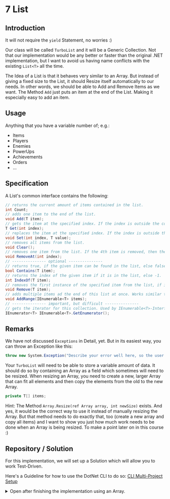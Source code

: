 # 7 List

## Introduction

It will not require the `yield` Statement, no worries :)

Our class will be called `TurboList` and it will be a Generic Collection. Not that our implementation would be any better or faster than the original .NET implementation, but I want to avoid us having name conflicts with the existing `List<T>` all the time.

The Idea of a List is that it behaves very similar to an Array. But instead of giving a fixed size to the List, it should Resize itself automatically to our needs. In other words, we should be able to Add and Remove Items as we want. The Method `Add` just puts an item at the end of the List. Making it especially easy to add an item.

## Usage

Anything that you have a variable number of; e.g.:
- Items
- Players
- Enemies
- PowerUps
- Achievements
- Orders
- ...


## Specification

A List's common interface contains the following:

```cs
// returns the current amount of items contained in the list.
int Count;
// adds one item to the end of the list.
void Add(T item);
// gets the item at the specified index. If the index is outside the correct range, an exception is thrown.
T Get(int index);
// replaces the item at the specified index. If the index is outside the correct range, an exception is thrown.
void Set(int index, T value);
// removes all items from the list.
void Clear();
// removes one item from the list. If the 4th item is removed, then the 5th item becomes the 4th, the 6th becomes the 5th and so on.
void RemoveAt(int index);
// --------------- optional ---------------
// returns true, if the given item can be found in the list, else false.
bool Contains(T item);
// returns the index of the given item if it is in the list, else -1.
int IndexOf(T item);
// removes the first instance of the specified item from the list, if it can be found. Works similar to RemoveAt.
void Remove(T item);
// adds multiple items ad the end of this list at once. Works similar to Add.
void AddRange(IEnumerable<T> items);
// --------------- important, but difficult ---------------
// gets the iterator for this collection. Used by IEnumerable<T>-Interface to support foreach.
IEnumerator<T> IEnumerable<T>.GetEnumerator();
```

## Remarks

We have not discussed `Exceptions` in Detail, yet. But in its easiest way, you can throw an Exception like this:

```cs
throw new System.Exception("Describe your error well here, so the user understands why his application crashed.");
```

Your `TurboList` will need to be able to store a variable amount of data. It should do so by containing an Array as a field which sometimes will need to be resized. When resizing an Array, you need to create a new, larger Array that can fit all elements and then copy the elements from the old to the new Array.

```cs
private T[] items;
```

Hint: The Method `Array.Resize(ref Array array, int newSize)` exists. And yes, it would be the correct way to use it instead of manually resizing the Array. But that method needs to do exactly that, too (create a new array and copy all items) and I want to show you just how much work needs to be done when an Array is being resized. To make a point later on in this course :)

## Repository / Solution

For this implementation, we will set up a Solution which will allow you to work Test-Driven.

Here's a Guideline for how to use the DotNet CLI to do so: [CLI Multi-Project Setup](https://gist.github.com/InaSLew/a0b174f07fb657e8a3133daa3e942fb9)



<details>
  <summary> Open after finishing the implementation using an Array.</summary>

Have you completed all of the steps for implementing the `TurboList`? Well, then chances are that you did it wrongly. Sorry. Well, not wrong really, but quite wasteful of resources.

Most probably, you resized the Array every time an element is added and probably also when it's removed? Like this:

| Action | List Count | Array Length | Garbage Created
:---------:|:------------:|:---------------:|:-------_:
|     |     0      |  0 | 0
| Add |     1      |  1 | 12
| Add |     2      |  2 | 16
| Add |     3      |  3 | 20
| Add |     4      |  4 | 24
| Remove |     3      |  3 | 28
| Add |     4      |  4 | 24
| Add |     5      |  5 | 28

What is the problem with this? Well, every time when the Array needs to be Resized, a new Array is created and the old one is dumped. This Creates Garbage.
- Garbage is the amount of bytes that need to be collected and freed by the Garbage Collector.
- Whenever a Heap Object is no longer referenced, the Garbage Collector needs to free its allocated memory address range, so it can be re-used for new objects.
- The Garbage collected includes:
  - 12 Bytes Overhead of the Array Class
  - 4 Bytes for each `int` Element

 That's a lot of wasted resources. Ideally, your list would do something like this:

| Action | List Count | Array Length | Garbage Created|
|:---------:|:------------:|:---------------:|:----------:|
|     |     0      |  0 | 0 |
| Add |     1      |  4 | 12* |
| Add |     2      |  4 | 0 |
| Add |     3      |  4 | 0 |
| Add |     4      |  4 | 0 |
| Remove |     3      |  4 | 0 |
| Add |     4      |  4 | 0 |
| Add |     5      |  8 | 28 |

*This Garbage could also be reduced to zero, if you use `Array.Empty<int>()` when initializing an empty array.
- The Method returns a shared static empty array.
- Instead of creating a new one.
- This is no problem, since an empty array can never change.

In other words: always make sure that there's some extra space in the buffer. It is quite common to always resize the array to double the size when needing to increase the size. And to never decrease it. This will reduce performance wasted on: Memory Allocation, Copying Memory and Garbage Collection. But it will instead waste resources on some unused Memory (if your list only needs 9 elements, then a buffer for 16 elements is quite wasteful).

This is very common with Algorithms and Data Structures: you either benefit in less Memory Consumption, or better CPU Performance.

</details>